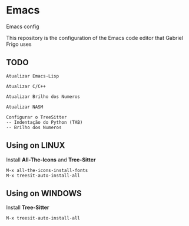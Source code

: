 # Emacs
Emacs config

This repository is the configuration of the Emacs code editor that Gabriel Frigo uses

## TODO
```
Atualizar Emacs-Lisp

Atualizar C/C++

Atualizar Brilho dos Numeros

Atualizar NASM

Configurar o TreeSitter
-- Indentação do Python (TAB)
-- Brilho dos Numeros
```

## Using on LINUX
Install __All-The-Icons__ and __Tree-Sitter__
```
M-x all-the-icons-install-fonts
M-x treesit-auto-install-all
```

## Using on WINDOWS
Install __Tree-Sitter__
```
M-x treesit-auto-install-all
```
